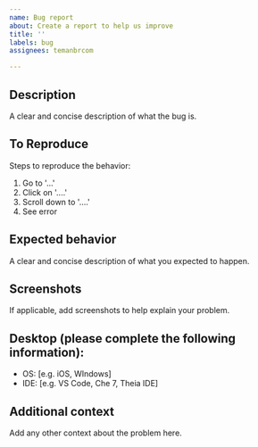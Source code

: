 ```yaml
---
name: Bug report
about: Create a report to help us improve
title: ''
labels: bug
assignees: temanbrcom

---
```


## Description ##
A clear and concise description of what the bug is.

## To Reproduce ##
Steps to reproduce the behavior:
1. Go to '...'
2. Click on '....'
3. Scroll down to '....'
4. See error

## Expected behavior ##
A clear and concise description of what you expected to happen.

## Screenshots ##
If applicable, add screenshots to help explain your problem.

## Desktop (please complete the following information): ##
 - OS: [e.g. iOS, WIndows]
 - IDE: [e.g. VS Code, Che 7, Theia IDE] 

## Additional context ##
Add any other context about the problem here.
